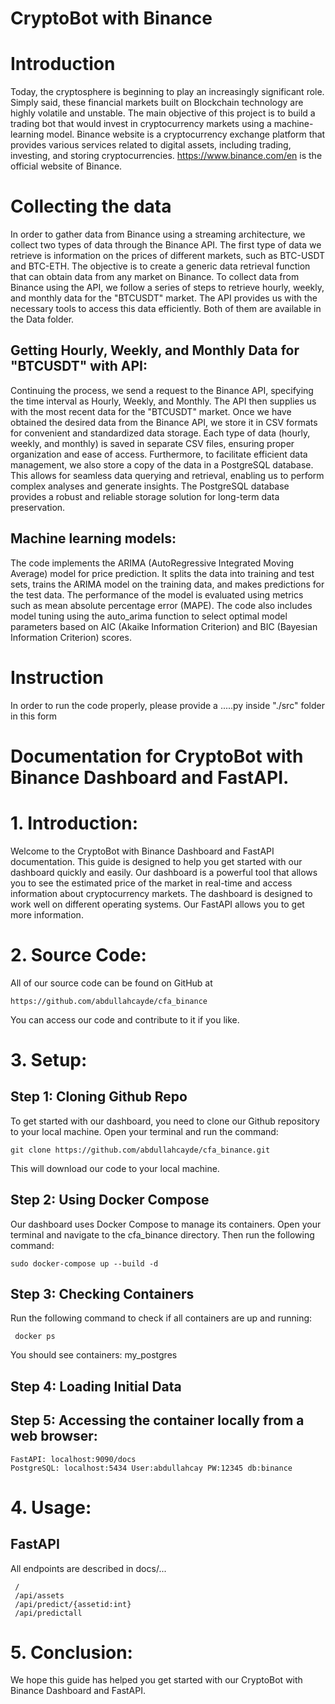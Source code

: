 # CryptoBot with Binance 

# Introduction
Today, the cryptosphere is beginning to play an increasingly significant role. Simply said, these financial markets built on Blockchain technology are highly volatile and unstable. The main objective of this project is to build a trading bot that would invest in cryptocurrency markets using a machine-learning model. Binance website is a cryptocurrency exchange platform that provides various services related to digital assets, including trading, investing, and storing cryptocurrencies. https://www.binance.com/en is the official website of Binance.
# Collecting the data
In order to gather data from Binance using a streaming architecture, we collect two types of data through the Binance API. The first type of data we retrieve is information on the prices of different markets, such as BTC-USDT and BTC-ETH. The objective is to create a generic data retrieval function that can obtain data from any market on Binance. 
To collect data from Binance using the API, we follow a series of steps to retrieve hourly, weekly, and monthly data for the "BTCUSDT" market. The API provides us with the necessary tools to access this data efficiently. Both of them are available in the Data folder.
## Getting Hourly, Weekly, and Monthly Data for "BTCUSDT" with API:
Continuing the process, we send a request to the Binance API, specifying the time interval as Hourly, Weekly, and Monthly. The API then supplies us with the most recent data for the "BTCUSDT" market. Once we have obtained the desired data from the Binance API, we store it in CSV formats for convenient and standardized data storage. Each type of data (hourly, weekly, and monthly) is saved in separate CSV files, ensuring proper organization and ease of access.
Furthermore, to facilitate efficient data management, we also store a copy of the data in a PostgreSQL database. This allows for seamless data querying and retrieval, enabling us to perform complex analyses and generate insights. The PostgreSQL database provides a robust and reliable storage solution for long-term data preservation.
## Machine learning models:
The code implements the ARIMA (AutoRegressive Integrated Moving Average) model for price prediction. It splits the data into training and test sets, trains the ARIMA model on the training data, and makes predictions for the test data. The performance of the model is evaluated using metrics such as mean absolute percentage error (MAPE). The code also includes model tuning using the auto_arima function to select optimal model parameters based on AIC (Akaike Information Criterion) and BIC (Bayesian Information Criterion) scores.
# Instruction
In order to run the code properly, please provide a .....py inside "./src" folder in this form
# Documentation for CryptoBot with Binance Dashboard and FastAPI.
# 1. Introduction:
Welcome to the CryptoBot with Binance Dashboard and FastAPI documentation. This guide is designed to help you get started with our dashboard quickly and easily. Our dashboard is a powerful tool that allows you to see the estimated price of the market in real-time and access information about cryptocurrency markets. The dashboard is designed to work well on different operating systems. Our FastAPI allows you to get more information.
# 2. Source Code:
All of our source code can be found on GitHub at

  ```
  https://github.com/abdullahcayde/cfa_binance
 ```

You can access our code and contribute to it if you like.

# 3. Setup:
## Step 1: Cloning Github Repo
To get started with our dashboard, you need to clone our Github repository to your local machine. Open your terminal and run the command:

  ```
  git clone https://github.com/abdullahcayde/cfa_binance.git
```

This will download our code to your local machine.
## Step 2: Using Docker Compose
Our dashboard uses Docker Compose to manage its containers. Open your terminal and navigate to the cfa_binance directory. Then run the following command:

  ``` 
  sudo docker-compose up --build -d
``` 
## Step 3: Checking Containers
Run the following command to check if all containers are up and running:
 ```
  docker ps
 ```
You should see containers: my_postgres

## Step 4: Loading Initial Data
## Step 5: Accessing the container locally from a web browser:
 ```
FastAPI: localhost:9090/docs
PostgreSQL: localhost:5434 User:abdullahcay PW:12345 db:binance
 ```
 
# 4. Usage:
## FastAPI
All endpoints are described in docs/...
 ```
  /
  /api/assets
  /api/predict/{assetid:int}
  /api/predictall
 ```
# 5. Conclusion:
We hope this guide has helped you get started with our CryptoBot with Binance Dashboard and FastAPI. 

